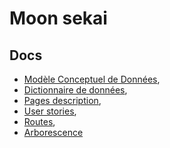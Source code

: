 # Moon sekai

## Docs

- [Modèle Conceptuel de Données](docs/erd.md),
- [Dictionnaire de données](docs/datas.md),
- [Pages description](docs/pagesDescription.md),
- [User stories](docs/userstories.md),
- [Routes](docs/routes.md),
- [Arborescence](docs/treeStructure.md)
